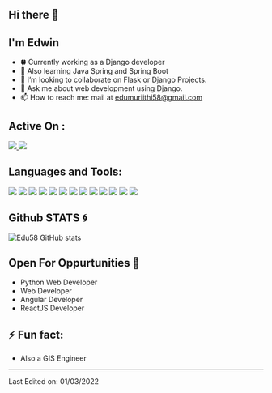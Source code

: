 ## Hi there 👋
## I'm Edwin
- 🍀 Currently working as a Django developer
- 📝 Also learning Java Spring and Spring Boot
- 👯 I’m looking to collaborate on Flask or Django Projects.
- 💬 Ask me about web development using Django.
- 📫 How to reach me: mail at edumuriithi58@gmail.com

## Active On :
<p>
<a href="https://www.linkedin.com/in/edwin-karimi/" target="blank">
  <img src="https://img.shields.io/badge/-Edwin-0077B5?style=for-the-badge&logo=Linkedin&logoColor=white"/>
</a>
<a href="https://twitter.com/GISDevEd" target="blank">
  <img src="https://img.shields.io/badge/-Edwin-0077B5?style=for-the-badge&logo=Twitter&logoColor=white"/>
</a>
</p>

## Languages and Tools:
<p>
<img src="https://img.shields.io/badge/HTML5-E34F26?style=for-the-badge&logo=html5&logoColor=white">
<img src="https://img.shields.io/badge/CSS-0077B5?&style=for-the-badge&logo=css3&logoColor=white">
<img src="https://img.shields.io/badge/JavaScript-F7DF1E?style=for-the-badge&logo=javascript&logoColor=white">
<img src="https://img.shields.io/badge/React-14354C?style=for-the-badge&logo=react&logoColor=blue">
<img src="https://img.shields.io/badge/Angular-14354C?style=for-the-badge&logo=angular&logoColor=red">
<img src="https://img.shields.io/badge/Bootstrap-563D7C?style=for-the-badge&logo=bootstrap&logoColor=white">
<img src="https://img.shields.io/badge/Flask-14354C?style=for-the-badge&logo=flask&logoColor=white">
<img src="https://img.shields.io/badge/Django-092E20?style=for-the-badge&logo=django&logoColor=white">
<img src="https://img.shields.io/badge/Figma-4EA94B?style=for-the-badge&logo=figma&logoColor=white">
<img src="https://img.shields.io/badge/Vscode-0077B5?style=for-the-badge&logo=visual-studio-code&logoColor=white">
<img src="https://img.shields.io/badge/Pycharm-4EA94B?style=for-the-badge&logo=pycharm&logoColor=yellow">
<img src="https://img.shields.io/badge/MongoDB-4EA94B?style=for-the-badge&logo=mongodb&logoColor=white">
<img src="https://img.shields.io/badge/PostgreSQL-14354C?style=for-the-badge&logo=postgreSQL&logoColor=blue">
</p>


## Github STATS :cyclone:

![Edu58 GitHub stats](https://github-readme-stats.vercel.app/api?username=Edu58&show_icons=true&bg_color=00000000&count_private=true)
<br>

<!-- ## Some Repos to Visit :blossom:
![ReadMe Card](https://github-readme-stats.vercel.app/api/pin/?username=Edu58&repo=Black-React-Portfolio&show_icons=true&theme=radical)
![ReadMe Card](https://github-readme-stats.vercel.app/api/pin/?username=Edu58&repo=Covid19-Update-WebApp-Leaflet.js&show_icons=true&theme=radical) -->

## Open For Oppurtunities :purple_heart:
- Python Web Developer
- Web Developer
- Angular Developer
- ReactJS Developer

## ⚡ Fun fact:
- Also a GIS Engineer

-----

Last Edited on: 01/03/2022
